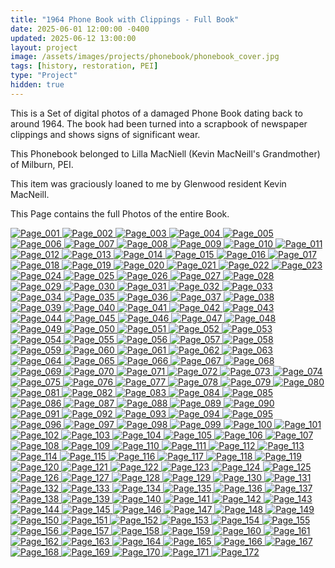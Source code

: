 ```yaml
---
title: "1964 Phone Book with Clippings - Full Book"
date: 2025-06-01 12:00:00 -0400
updated: 2025-06-12 13:00:00
layout: project
image: /assets/images/projects/phonebook/phonebook_cover.jpg
tags: [history, restoration, PEI]
type: "Project"
hidden: true
---
```


This is a Set of digital photos of a damaged Phone Book dating back to around 1964. 
The book had been turned into a scrapbook of newspaper clippings and shows signs of significant wear. 

This Phonebook belonged to Lilla MacNiell (Kevin MacNeill's Grandmother) of Milburn, PEI.

This item was graciously loaned to me by Glenwood resident Kevin MacNeill.

This Page contains the full Photos of the entire Book.


<div class="gallery">
  <a href="{{ '/assets/images/projects/phonebook/photo001.jpg' | relative_url }}">
    <img src="{{ '/assets/images/projects/phonebook/thumbnails/photo001.png' | relative_url }}" alt="Page_001">
  </a>
  <a href="{{ '/assets/images/projects/phonebook/photo002.jpg' | relative_url }}">
    <img src="{{ '/assets/images/projects/phonebook/thumbnails/photo002.png' | relative_url }}" alt="Page_002">
  </a>
  <a href="{{ '/assets/images/projects/phonebook/photo003.jpg' | relative_url }}">
    <img src="{{ '/assets/images/projects/phonebook/thumbnails/photo003.png' | relative_url }}" alt="Page_003">
  </a>
  <a href="{{ '/assets/images/projects/phonebook/photo004.jpg' | relative_url }}">
    <img src="{{ '/assets/images/projects/phonebook/thumbnails/photo004.png' | relative_url }}" alt="Page_004">
  </a>
  <a href="{{ '/assets/images/projects/phonebook/photo005.jpg' | relative_url }}">
    <img src="{{ '/assets/images/projects/phonebook/thumbnails/photo005.png' | relative_url }}" alt="Page_005">
  </a>
  <a href="{{ '/assets/images/projects/phonebook/photo006.jpg' | relative_url }}">
    <img src="{{ '/assets/images/projects/phonebook/thumbnails/photo006.png' | relative_url }}" alt="Page_006">
  </a>
  <a href="{{ '/assets/images/projects/phonebook/photo007.jpg' | relative_url }}">
    <img src="{{ '/assets/images/projects/phonebook/thumbnails/photo007.png' | relative_url }}" alt="Page_007">
  </a>
  <a href="{{ '/assets/images/projects/phonebook/photo008.jpg' | relative_url }}">
    <img src="{{ '/assets/images/projects/phonebook/thumbnails/photo008.png' | relative_url }}" alt="Page_008">
  </a>
  <a href="{{ '/assets/images/projects/phonebook/photo009.jpg' | relative_url }}">
    <img src="{{ '/assets/images/projects/phonebook/thumbnails/photo009.png' | relative_url }}" alt="Page_009">
  </a>
  <a href="{{ '/assets/images/projects/phonebook/photo010.jpg' | relative_url }}">
    <img src="{{ '/assets/images/projects/phonebook/thumbnails/photo010.png' | relative_url }}" alt="Page_010">
  </a>
  <a href="{{ '/assets/images/projects/phonebook/photo011.jpg' | relative_url }}">
    <img src="{{ '/assets/images/projects/phonebook/thumbnails/photo011.png' | relative_url }}" alt="Page_011">
  </a>
  <a href="{{ '/assets/images/projects/phonebook/photo012.jpg' | relative_url }}">
    <img src="{{ '/assets/images/projects/phonebook/thumbnails/photo012.png' | relative_url }}" alt="Page_012">
  </a>
  <a href="{{ '/assets/images/projects/phonebook/photo013.jpg' | relative_url }}">
    <img src="{{ '/assets/images/projects/phonebook/thumbnails/photo013.png' | relative_url }}" alt="Page_013">
  </a>
  <a href="{{ '/assets/images/projects/phonebook/photo014.jpg' | relative_url }}">
    <img src="{{ '/assets/images/projects/phonebook/thumbnails/photo014.png' | relative_url }}" alt="Page_014">
  </a>
  <a href="{{ '/assets/images/projects/phonebook/photo015.jpg' | relative_url }}">
    <img src="{{ '/assets/images/projects/phonebook/thumbnails/photo015.png' | relative_url }}" alt="Page_015">
  </a>
  <a href="{{ '/assets/images/projects/phonebook/photo016.jpg' | relative_url }}">
    <img src="{{ '/assets/images/projects/phonebook/thumbnails/photo016.png' | relative_url }}" alt="Page_016">
  </a>
  <a href="{{ '/assets/images/projects/phonebook/photo017.jpg' | relative_url }}">
    <img src="{{ '/assets/images/projects/phonebook/thumbnails/photo017.png' | relative_url }}" alt="Page_017">
  </a>
  <a href="{{ '/assets/images/projects/phonebook/photo018.jpg' | relative_url }}">
    <img src="{{ '/assets/images/projects/phonebook/thumbnails/photo018.png' | relative_url }}" alt="Page_018">
  </a>
  <a href="{{ '/assets/images/projects/phonebook/photo019.jpg' | relative_url }}">
    <img src="{{ '/assets/images/projects/phonebook/thumbnails/photo019.png' | relative_url }}" alt="Page_019">
  </a>
  <a href="{{ '/assets/images/projects/phonebook/photo020.jpg' | relative_url }}">
    <img src="{{ '/assets/images/projects/phonebook/thumbnails/photo020.png' | relative_url }}" alt="Page_020">
  </a>
  <a href="{{ '/assets/images/projects/phonebook/photo021.jpg' | relative_url }}">
    <img src="{{ '/assets/images/projects/phonebook/thumbnails/photo021.png' | relative_url }}" alt="Page_021">
  </a>
  <a href="{{ '/assets/images/projects/phonebook/photo022.jpg' | relative_url }}">
    <img src="{{ '/assets/images/projects/phonebook/thumbnails/photo022.png' | relative_url }}" alt="Page_022">
  </a>
  <a href="{{ '/assets/images/projects/phonebook/photo023.jpg' | relative_url }}">
    <img src="{{ '/assets/images/projects/phonebook/thumbnails/photo023.png' | relative_url }}" alt="Page_023">
  </a>
  <a href="{{ '/assets/images/projects/phonebook/photo024.jpg' | relative_url }}">
    <img src="{{ '/assets/images/projects/phonebook/thumbnails/photo024.png' | relative_url }}" alt="Page_024">
  </a>
  <a href="{{ '/assets/images/projects/phonebook/photo025.jpg' | relative_url }}">
    <img src="{{ '/assets/images/projects/phonebook/thumbnails/photo025.png' | relative_url }}" alt="Page_025">
  </a>
  <a href="{{ '/assets/images/projects/phonebook/photo026.jpg' | relative_url }}">
    <img src="{{ '/assets/images/projects/phonebook/thumbnails/photo026.png' | relative_url }}" alt="Page_026">
  </a>
  <a href="{{ '/assets/images/projects/phonebook/photo027.jpg' | relative_url }}">
    <img src="{{ '/assets/images/projects/phonebook/thumbnails/photo027.png' | relative_url }}" alt="Page_027">
  </a>
  <a href="{{ '/assets/images/projects/phonebook/photo028.jpg' | relative_url }}">
    <img src="{{ '/assets/images/projects/phonebook/thumbnails/photo028.png' | relative_url }}" alt="Page_028">
  </a>
  <a href="{{ '/assets/images/projects/phonebook/photo029.jpg' | relative_url }}">
    <img src="{{ '/assets/images/projects/phonebook/thumbnails/photo029.png' | relative_url }}" alt="Page_029">
  </a>
  <a href="{{ '/assets/images/projects/phonebook/photo030.jpg' | relative_url }}">
    <img src="{{ '/assets/images/projects/phonebook/thumbnails/photo030.png' | relative_url }}" alt="Page_030">
  </a>
  <a href="{{ '/assets/images/projects/phonebook/photo031.jpg' | relative_url }}">
    <img src="{{ '/assets/images/projects/phonebook/thumbnails/photo031.png' | relative_url }}" alt="Page_031">
  </a>
  <a href="{{ '/assets/images/projects/phonebook/photo032.jpg' | relative_url }}">
    <img src="{{ '/assets/images/projects/phonebook/thumbnails/photo032.png' | relative_url }}" alt="Page_032">
  </a>
  <a href="{{ '/assets/images/projects/phonebook/photo033.jpg' | relative_url }}">
    <img src="{{ '/assets/images/projects/phonebook/thumbnails/photo033.png' | relative_url }}" alt="Page_033">
  </a>
  <a href="{{ '/assets/images/projects/phonebook/photo034.jpg' | relative_url }}">
    <img src="{{ '/assets/images/projects/phonebook/thumbnails/photo034.png' | relative_url }}" alt="Page_034">
  </a>
  <a href="{{ '/assets/images/projects/phonebook/photo035.jpg' | relative_url }}">
    <img src="{{ '/assets/images/projects/phonebook/thumbnails/photo035.png' | relative_url }}" alt="Page_035">
  </a>
  <a href="{{ '/assets/images/projects/phonebook/photo036.jpg' | relative_url }}">
    <img src="{{ '/assets/images/projects/phonebook/thumbnails/photo036.png' | relative_url }}" alt="Page_036">
  </a>
  <a href="{{ '/assets/images/projects/phonebook/photo037.jpg' | relative_url }}">
    <img src="{{ '/assets/images/projects/phonebook/thumbnails/photo037.png' | relative_url }}" alt="Page_037">
  </a>
  <a href="{{ '/assets/images/projects/phonebook/photo038.jpg' | relative_url }}">
    <img src="{{ '/assets/images/projects/phonebook/thumbnails/photo038.png' | relative_url }}" alt="Page_038">
  </a>
  <a href="{{ '/assets/images/projects/phonebook/photo039.jpg' | relative_url }}">
    <img src="{{ '/assets/images/projects/phonebook/thumbnails/photo039.png' | relative_url }}" alt="Page_039">
  </a>
  <a href="{{ '/assets/images/projects/phonebook/photo040.jpg' | relative_url }}">
    <img src="{{ '/assets/images/projects/phonebook/thumbnails/photo040.png' | relative_url }}" alt="Page_040">
  </a>
  <a href="{{ '/assets/images/projects/phonebook/photo041.jpg' | relative_url }}">
    <img src="{{ '/assets/images/projects/phonebook/thumbnails/photo041.png' | relative_url }}" alt="Page_041">
  </a>
  <a href="{{ '/assets/images/projects/phonebook/photo042.jpg' | relative_url }}">
    <img src="{{ '/assets/images/projects/phonebook/thumbnails/photo042.png' | relative_url }}" alt="Page_042">
  </a>
  <a href="{{ '/assets/images/projects/phonebook/photo043.jpg' | relative_url }}">
    <img src="{{ '/assets/images/projects/phonebook/thumbnails/photo043.png' | relative_url }}" alt="Page_043">
  </a>
  <a href="{{ '/assets/images/projects/phonebook/photo044.jpg' | relative_url }}">
    <img src="{{ '/assets/images/projects/phonebook/thumbnails/photo044.png' | relative_url }}" alt="Page_044">
  </a>
  <a href="{{ '/assets/images/projects/phonebook/photo045.jpg' | relative_url }}">
    <img src="{{ '/assets/images/projects/phonebook/thumbnails/photo045.png' | relative_url }}" alt="Page_045">
  </a>
  <a href="{{ '/assets/images/projects/phonebook/photo046.jpg' | relative_url }}">
    <img src="{{ '/assets/images/projects/phonebook/thumbnails/photo046.png' | relative_url }}" alt="Page_046">
  </a>
  <a href="{{ '/assets/images/projects/phonebook/photo047.jpg' | relative_url }}">
    <img src="{{ '/assets/images/projects/phonebook/thumbnails/photo047.png' | relative_url }}" alt="Page_047">
  </a>
  <a href="{{ '/assets/images/projects/phonebook/photo048.jpg' | relative_url }}">
    <img src="{{ '/assets/images/projects/phonebook/thumbnails/photo048.png' | relative_url }}" alt="Page_048">
  </a>
  <a href="{{ '/assets/images/projects/phonebook/photo049.jpg' | relative_url }}">
    <img src="{{ '/assets/images/projects/phonebook/thumbnails/photo049.png' | relative_url }}" alt="Page_049">
  </a>
  <a href="{{ '/assets/images/projects/phonebook/photo050.jpg' | relative_url }}">
    <img src="{{ '/assets/images/projects/phonebook/thumbnails/photo050.png' | relative_url }}" alt="Page_050">
  </a>
  <a href="{{ '/assets/images/projects/phonebook/photo051.jpg' | relative_url }}">
    <img src="{{ '/assets/images/projects/phonebook/thumbnails/photo051.png' | relative_url }}" alt="Page_051">
  </a>
  <a href="{{ '/assets/images/projects/phonebook/photo052.jpg' | relative_url }}">
    <img src="{{ '/assets/images/projects/phonebook/thumbnails/photo052.png' | relative_url }}" alt="Page_052">
  </a>
  <a href="{{ '/assets/images/projects/phonebook/photo053.jpg' | relative_url }}">
    <img src="{{ '/assets/images/projects/phonebook/thumbnails/photo053.png' | relative_url }}" alt="Page_053">
  </a>
  <a href="{{ '/assets/images/projects/phonebook/photo054.jpg' | relative_url }}">
    <img src="{{ '/assets/images/projects/phonebook/thumbnails/photo054.png' | relative_url }}" alt="Page_054">
  </a>
  <a href="{{ '/assets/images/projects/phonebook/photo055.jpg' | relative_url }}">
    <img src="{{ '/assets/images/projects/phonebook/thumbnails/photo055.png' | relative_url }}" alt="Page_055">
  </a>
  <a href="{{ '/assets/images/projects/phonebook/photo056.jpg' | relative_url }}">
    <img src="{{ '/assets/images/projects/phonebook/thumbnails/photo056.png' | relative_url }}" alt="Page_056">
  </a>
  <a href="{{ '/assets/images/projects/phonebook/photo057.jpg' | relative_url }}">
    <img src="{{ '/assets/images/projects/phonebook/thumbnails/photo057.png' | relative_url }}" alt="Page_057">
  </a>
  <a href="{{ '/assets/images/projects/phonebook/photo058.jpg' | relative_url }}">
    <img src="{{ '/assets/images/projects/phonebook/thumbnails/photo058.png' | relative_url }}" alt="Page_058">
  </a>
  <a href="{{ '/assets/images/projects/phonebook/photo059.jpg' | relative_url }}">
    <img src="{{ '/assets/images/projects/phonebook/thumbnails/photo059.png' | relative_url }}" alt="Page_059">
  </a>
  <a href="{{ '/assets/images/projects/phonebook/photo060.jpg' | relative_url }}">
    <img src="{{ '/assets/images/projects/phonebook/thumbnails/photo060.png' | relative_url }}" alt="Page_060">
  </a>
  <a href="{{ '/assets/images/projects/phonebook/photo061.jpg' | relative_url }}">
    <img src="{{ '/assets/images/projects/phonebook/thumbnails/photo061.png' | relative_url }}" alt="Page_061">
  </a>
  <a href="{{ '/assets/images/projects/phonebook/photo062.jpg' | relative_url }}">
    <img src="{{ '/assets/images/projects/phonebook/thumbnails/photo062.png' | relative_url }}" alt="Page_062">
  </a>
  <a href="{{ '/assets/images/projects/phonebook/photo063.jpg' | relative_url }}">
    <img src="{{ '/assets/images/projects/phonebook/thumbnails/photo063.png' | relative_url }}" alt="Page_063">
  </a>
  <a href="{{ '/assets/images/projects/phonebook/photo064.jpg' | relative_url }}">
    <img src="{{ '/assets/images/projects/phonebook/thumbnails/photo064.png' | relative_url }}" alt="Page_064">
  </a>
  <a href="{{ '/assets/images/projects/phonebook/photo065.jpg' | relative_url }}">
    <img src="{{ '/assets/images/projects/phonebook/thumbnails/photo065.png' | relative_url }}" alt="Page_065">
  </a>
  <a href="{{ '/assets/images/projects/phonebook/photo066.jpg' | relative_url }}">
    <img src="{{ '/assets/images/projects/phonebook/thumbnails/photo066.png' | relative_url }}" alt="Page_066">
  </a>
  <a href="{{ '/assets/images/projects/phonebook/photo067.jpg' | relative_url }}">
    <img src="{{ '/assets/images/projects/phonebook/thumbnails/photo067.png' | relative_url }}" alt="Page_067">
  </a>
  <a href="{{ '/assets/images/projects/phonebook/photo068.jpg' | relative_url }}">
    <img src="{{ '/assets/images/projects/phonebook/thumbnails/photo068.png' | relative_url }}" alt="Page_068">
  </a>
  <a href="{{ '/assets/images/projects/phonebook/photo069.jpg' | relative_url }}">
    <img src="{{ '/assets/images/projects/phonebook/thumbnails/photo069.png' | relative_url }}" alt="Page_069">
  </a>
  <a href="{{ '/assets/images/projects/phonebook/photo070.jpg' | relative_url }}">
    <img src="{{ '/assets/images/projects/phonebook/thumbnails/photo070.png' | relative_url }}" alt="Page_070">
  </a>
  <a href="{{ '/assets/images/projects/phonebook/photo071.jpg' | relative_url }}">
    <img src="{{ '/assets/images/projects/phonebook/thumbnails/photo071.png' | relative_url }}" alt="Page_071">
  </a>
  <a href="{{ '/assets/images/projects/phonebook/photo072.jpg' | relative_url }}">
    <img src="{{ '/assets/images/projects/phonebook/thumbnails/photo072.png' | relative_url }}" alt="Page_072">
  </a>
  <a href="{{ '/assets/images/projects/phonebook/photo073.jpg' | relative_url }}">
    <img src="{{ '/assets/images/projects/phonebook/thumbnails/photo073.png' | relative_url }}" alt="Page_073">
  </a>
  <a href="{{ '/assets/images/projects/phonebook/photo074.jpg' | relative_url }}">
    <img src="{{ '/assets/images/projects/phonebook/thumbnails/photo074.png' | relative_url }}" alt="Page_074">
  </a>
  <a href="{{ '/assets/images/projects/phonebook/photo075.jpg' | relative_url }}">
    <img src="{{ '/assets/images/projects/phonebook/thumbnails/photo075.png' | relative_url }}" alt="Page_075">
  </a>
  <a href="{{ '/assets/images/projects/phonebook/photo076.jpg' | relative_url }}">
    <img src="{{ '/assets/images/projects/phonebook/thumbnails/photo076.png' | relative_url }}" alt="Page_076">
  </a>
  <a href="{{ '/assets/images/projects/phonebook/photo077.jpg' | relative_url }}">
    <img src="{{ '/assets/images/projects/phonebook/thumbnails/photo077.png' | relative_url }}" alt="Page_077">
  </a>
  <a href="{{ '/assets/images/projects/phonebook/photo078.jpg' | relative_url }}">
    <img src="{{ '/assets/images/projects/phonebook/thumbnails/photo078.png' | relative_url }}" alt="Page_078">
  </a>
  <a href="{{ '/assets/images/projects/phonebook/photo079.jpg' | relative_url }}">
    <img src="{{ '/assets/images/projects/phonebook/thumbnails/photo079.png' | relative_url }}" alt="Page_079">
  </a>
  <a href="{{ '/assets/images/projects/phonebook/photo080.jpg' | relative_url }}">
    <img src="{{ '/assets/images/projects/phonebook/thumbnails/photo080.png' | relative_url }}" alt="Page_080">
  </a>
  <a href="{{ '/assets/images/projects/phonebook/photo081.jpg' | relative_url }}">
    <img src="{{ '/assets/images/projects/phonebook/thumbnails/photo081.png' | relative_url }}" alt="Page_081">
  </a>
  <a href="{{ '/assets/images/projects/phonebook/photo082.jpg' | relative_url }}">
    <img src="{{ '/assets/images/projects/phonebook/thumbnails/photo082.png' | relative_url }}" alt="Page_082">
  </a>
  <a href="{{ '/assets/images/projects/phonebook/photo083.jpg' | relative_url }}">
    <img src="{{ '/assets/images/projects/phonebook/thumbnails/photo083.png' | relative_url }}" alt="Page_083">
  </a>
  <a href="{{ '/assets/images/projects/phonebook/photo084.jpg' | relative_url }}">
    <img src="{{ '/assets/images/projects/phonebook/thumbnails/photo084.png' | relative_url }}" alt="Page_084">
  </a>
  <a href="{{ '/assets/images/projects/phonebook/photo085.jpg' | relative_url }}">
    <img src="{{ '/assets/images/projects/phonebook/thumbnails/photo085.png' | relative_url }}" alt="Page_085">
  </a>
  <a href="{{ '/assets/images/projects/phonebook/photo086.jpg' | relative_url }}">
    <img src="{{ '/assets/images/projects/phonebook/thumbnails/photo086.png' | relative_url }}" alt="Page_086">
  </a>
  <a href="{{ '/assets/images/projects/phonebook/photo087.jpg' | relative_url }}">
    <img src="{{ '/assets/images/projects/phonebook/thumbnails/photo087.png' | relative_url }}" alt="Page_087">
  </a>
  <a href="{{ '/assets/images/projects/phonebook/photo088.jpg' | relative_url }}">
    <img src="{{ '/assets/images/projects/phonebook/thumbnails/photo088.png' | relative_url }}" alt="Page_088">
  </a>
  <a href="{{ '/assets/images/projects/phonebook/photo089.jpg' | relative_url }}">
    <img src="{{ '/assets/images/projects/phonebook/thumbnails/photo089.png' | relative_url }}" alt="Page_089">
  </a>
  <a href="{{ '/assets/images/projects/phonebook/photo090.jpg' | relative_url }}">
    <img src="{{ '/assets/images/projects/phonebook/thumbnails/photo090.png' | relative_url }}" alt="Page_090">
  </a>
  <a href="{{ '/assets/images/projects/phonebook/photo091.jpg' | relative_url }}">
    <img src="{{ '/assets/images/projects/phonebook/thumbnails/photo091.png' | relative_url }}" alt="Page_091">
  </a>
  <a href="{{ '/assets/images/projects/phonebook/photo092.jpg' | relative_url }}">
    <img src="{{ '/assets/images/projects/phonebook/thumbnails/photo092.png' | relative_url }}" alt="Page_092">
  </a>
  <a href="{{ '/assets/images/projects/phonebook/photo093.jpg' | relative_url }}">
    <img src="{{ '/assets/images/projects/phonebook/thumbnails/photo093.png' | relative_url }}" alt="Page_093">
  </a>
  <a href="{{ '/assets/images/projects/phonebook/photo094.jpg' | relative_url }}">
    <img src="{{ '/assets/images/projects/phonebook/thumbnails/photo094.png' | relative_url }}" alt="Page_094">
  </a>
  <a href="{{ '/assets/images/projects/phonebook/photo095.jpg' | relative_url }}">
    <img src="{{ '/assets/images/projects/phonebook/thumbnails/photo095.png' | relative_url }}" alt="Page_095">
  </a>
  <a href="{{ '/assets/images/projects/phonebook/photo096.jpg' | relative_url }}">
    <img src="{{ '/assets/images/projects/phonebook/thumbnails/photo096.png' | relative_url }}" alt="Page_096">
  </a>
  <a href="{{ '/assets/images/projects/phonebook/photo097.jpg' | relative_url }}">
    <img src="{{ '/assets/images/projects/phonebook/thumbnails/photo097.png' | relative_url }}" alt="Page_097">
  </a>
  <a href="{{ '/assets/images/projects/phonebook/photo098.jpg' | relative_url }}">
    <img src="{{ '/assets/images/projects/phonebook/thumbnails/photo098.png' | relative_url }}" alt="Page_098">
  </a>
  <a href="{{ '/assets/images/projects/phonebook/photo099.jpg' | relative_url }}">
    <img src="{{ '/assets/images/projects/phonebook/thumbnails/photo099.png' | relative_url }}" alt="Page_099">
  </a>
  <a href="{{ '/assets/images/projects/phonebook/photo100.jpg' | relative_url }}">
    <img src="{{ '/assets/images/projects/phonebook/thumbnails/photo100.png' | relative_url }}" alt="Page_100">
  </a>
  <a href="{{ '/assets/images/projects/phonebook/photo101.jpg' | relative_url }}">
    <img src="{{ '/assets/images/projects/phonebook/thumbnails/photo101.png' | relative_url }}" alt="Page_101">
  </a>
  <a href="{{ '/assets/images/projects/phonebook/photo102.jpg' | relative_url }}">
    <img src="{{ '/assets/images/projects/phonebook/thumbnails/photo102.png' | relative_url }}" alt="Page_102">
  </a>
  <a href="{{ '/assets/images/projects/phonebook/photo103.jpg' | relative_url }}">
    <img src="{{ '/assets/images/projects/phonebook/thumbnails/photo103.png' | relative_url }}" alt="Page_103">
  </a>
  <a href="{{ '/assets/images/projects/phonebook/photo104.jpg' | relative_url }}">
    <img src="{{ '/assets/images/projects/phonebook/thumbnails/photo104.png' | relative_url }}" alt="Page_104">
  </a>
  <a href="{{ '/assets/images/projects/phonebook/photo105.jpg' | relative_url }}">
    <img src="{{ '/assets/images/projects/phonebook/thumbnails/photo105.png' | relative_url }}" alt="Page_105">
  </a>
  <a href="{{ '/assets/images/projects/phonebook/photo106.jpg' | relative_url }}">
    <img src="{{ '/assets/images/projects/phonebook/thumbnails/photo106.png' | relative_url }}" alt="Page_106">
  </a>
  <a href="{{ '/assets/images/projects/phonebook/photo107.jpg' | relative_url }}">
    <img src="{{ '/assets/images/projects/phonebook/thumbnails/photo107.png' | relative_url }}" alt="Page_107">
  </a>
  <a href="{{ '/assets/images/projects/phonebook/photo108.jpg' | relative_url }}">
    <img src="{{ '/assets/images/projects/phonebook/thumbnails/photo108.png' | relative_url }}" alt="Page_108">
  </a>
  <a href="{{ '/assets/images/projects/phonebook/photo109.jpg' | relative_url }}">
    <img src="{{ '/assets/images/projects/phonebook/thumbnails/photo109.png' | relative_url }}" alt="Page_109">
  </a>
  <a href="{{ '/assets/images/projects/phonebook/photo110.jpg' | relative_url }}">
    <img src="{{ '/assets/images/projects/phonebook/thumbnails/photo110.png' | relative_url }}" alt="Page_110">
  </a>
  <a href="{{ '/assets/images/projects/phonebook/photo111.jpg' | relative_url }}">
    <img src="{{ '/assets/images/projects/phonebook/thumbnails/photo111.png' | relative_url }}" alt="Page_111">
  </a>
  <a href="{{ '/assets/images/projects/phonebook/photo112.jpg' | relative_url }}">
    <img src="{{ '/assets/images/projects/phonebook/thumbnails/photo112.png' | relative_url }}" alt="Page_112">
  </a>
  <a href="{{ '/assets/images/projects/phonebook/photo113.jpg' | relative_url }}">
    <img src="{{ '/assets/images/projects/phonebook/thumbnails/photo113.png' | relative_url }}" alt="Page_113">
  </a>
  <a href="{{ '/assets/images/projects/phonebook/photo114.jpg' | relative_url }}">
    <img src="{{ '/assets/images/projects/phonebook/thumbnails/photo114.png' | relative_url }}" alt="Page_114">
  </a>
  <a href="{{ '/assets/images/projects/phonebook/photo115.jpg' | relative_url }}">
    <img src="{{ '/assets/images/projects/phonebook/thumbnails/photo115.png' | relative_url }}" alt="Page_115">
  </a>
  <a href="{{ '/assets/images/projects/phonebook/photo116.jpg' | relative_url }}">
    <img src="{{ '/assets/images/projects/phonebook/thumbnails/photo116.png' | relative_url }}" alt="Page_116">
  </a>
  <a href="{{ '/assets/images/projects/phonebook/photo117.jpg' | relative_url }}">
    <img src="{{ '/assets/images/projects/phonebook/thumbnails/photo117.png' | relative_url }}" alt="Page_117">
  </a>
  <a href="{{ '/assets/images/projects/phonebook/photo118.jpg' | relative_url }}">
    <img src="{{ '/assets/images/projects/phonebook/thumbnails/photo118.png' | relative_url }}" alt="Page_118">
  </a>
  <a href="{{ '/assets/images/projects/phonebook/photo119.jpg' | relative_url }}">
    <img src="{{ '/assets/images/projects/phonebook/thumbnails/photo119.png' | relative_url }}" alt="Page_119">
  </a>
  <a href="{{ '/assets/images/projects/phonebook/photo120.jpg' | relative_url }}">
    <img src="{{ '/assets/images/projects/phonebook/thumbnails/photo120.png' | relative_url }}" alt="Page_120">
  </a>
  <a href="{{ '/assets/images/projects/phonebook/photo121.jpg' | relative_url }}">
    <img src="{{ '/assets/images/projects/phonebook/thumbnails/photo121.png' | relative_url }}" alt="Page_121">
  </a>
  <a href="{{ '/assets/images/projects/phonebook/photo122.jpg' | relative_url }}">
    <img src="{{ '/assets/images/projects/phonebook/thumbnails/photo122.png' | relative_url }}" alt="Page_122">
  </a>
  <a href="{{ '/assets/images/projects/phonebook/photo123.jpg' | relative_url }}">
    <img src="{{ '/assets/images/projects/phonebook/thumbnails/photo123.png' | relative_url }}" alt="Page_123">
  </a>
  <a href="{{ '/assets/images/projects/phonebook/photo124.jpg' | relative_url }}">
    <img src="{{ '/assets/images/projects/phonebook/thumbnails/photo124.png' | relative_url }}" alt="Page_124">
  </a>
  <a href="{{ '/assets/images/projects/phonebook/photo125.jpg' | relative_url }}">
    <img src="{{ '/assets/images/projects/phonebook/thumbnails/photo125.png' | relative_url }}" alt="Page_125">
  </a>
  <a href="{{ '/assets/images/projects/phonebook/photo126.jpg' | relative_url }}">
    <img src="{{ '/assets/images/projects/phonebook/thumbnails/photo126.png' | relative_url }}" alt="Page_126">
  </a>
  <a href="{{ '/assets/images/projects/phonebook/photo127.jpg' | relative_url }}">
    <img src="{{ '/assets/images/projects/phonebook/thumbnails/photo127.png' | relative_url }}" alt="Page_127">
  </a>
  <a href="{{ '/assets/images/projects/phonebook/photo128.jpg' | relative_url }}">
    <img src="{{ '/assets/images/projects/phonebook/thumbnails/photo128.png' | relative_url }}" alt="Page_128">
  </a>
  <a href="{{ '/assets/images/projects/phonebook/photo129.jpg' | relative_url }}">
    <img src="{{ '/assets/images/projects/phonebook/thumbnails/photo129.png' | relative_url }}" alt="Page_129">
  </a>
  <a href="{{ '/assets/images/projects/phonebook/photo130.jpg' | relative_url }}">
    <img src="{{ '/assets/images/projects/phonebook/thumbnails/photo130.png' | relative_url }}" alt="Page_130">
  </a>
  <a href="{{ '/assets/images/projects/phonebook/photo131.jpg' | relative_url }}">
    <img src="{{ '/assets/images/projects/phonebook/thumbnails/photo131.png' | relative_url }}" alt="Page_131">
  </a>
  <a href="{{ '/assets/images/projects/phonebook/photo132.jpg' | relative_url }}">
    <img src="{{ '/assets/images/projects/phonebook/thumbnails/photo132.png' | relative_url }}" alt="Page_132">
  </a>
  <a href="{{ '/assets/images/projects/phonebook/photo133.jpg' | relative_url }}">
    <img src="{{ '/assets/images/projects/phonebook/thumbnails/photo133.png' | relative_url }}" alt="Page_133">
  </a>
  <a href="{{ '/assets/images/projects/phonebook/photo134.jpg' | relative_url }}">
    <img src="{{ '/assets/images/projects/phonebook/thumbnails/photo134.png' | relative_url }}" alt="Page_134">
  </a>
  <a href="{{ '/assets/images/projects/phonebook/photo135.jpg' | relative_url }}">
    <img src="{{ '/assets/images/projects/phonebook/thumbnails/photo135.png' | relative_url }}" alt="Page_135">
  </a>
  <a href="{{ '/assets/images/projects/phonebook/photo136.jpg' | relative_url }}">
    <img src="{{ '/assets/images/projects/phonebook/thumbnails/photo136.png' | relative_url }}" alt="Page_136">
  </a>
  <a href="{{ '/assets/images/projects/phonebook/photo137.jpg' | relative_url }}">
    <img src="{{ '/assets/images/projects/phonebook/thumbnails/photo137.png' | relative_url }}" alt="Page_137">
  </a>
  <a href="{{ '/assets/images/projects/phonebook/photo138.jpg' | relative_url }}">
    <img src="{{ '/assets/images/projects/phonebook/thumbnails/photo138.png' | relative_url }}" alt="Page_138">
  </a>
  <a href="{{ '/assets/images/projects/phonebook/photo139.jpg' | relative_url }}">
    <img src="{{ '/assets/images/projects/phonebook/thumbnails/photo139.png' | relative_url }}" alt="Page_139">
  </a>
  <a href="{{ '/assets/images/projects/phonebook/photo140.jpg' | relative_url }}">
    <img src="{{ '/assets/images/projects/phonebook/thumbnails/photo140.png' | relative_url }}" alt="Page_140">
  </a>
  <a href="{{ '/assets/images/projects/phonebook/photo141.jpg' | relative_url }}">
    <img src="{{ '/assets/images/projects/phonebook/thumbnails/photo141.png' | relative_url }}" alt="Page_141">
  </a>
  <a href="{{ '/assets/images/projects/phonebook/photo142.jpg' | relative_url }}">
    <img src="{{ '/assets/images/projects/phonebook/thumbnails/photo142.png' | relative_url }}" alt="Page_142">
  </a>
  <a href="{{ '/assets/images/projects/phonebook/photo143.jpg' | relative_url }}">
    <img src="{{ '/assets/images/projects/phonebook/thumbnails/photo143.png' | relative_url }}" alt="Page_143">
  </a>
  <a href="{{ '/assets/images/projects/phonebook/photo144.jpg' | relative_url }}">
    <img src="{{ '/assets/images/projects/phonebook/thumbnails/photo144.png' | relative_url }}" alt="Page_144">
  </a>
  <a href="{{ '/assets/images/projects/phonebook/photo145.jpg' | relative_url }}">
    <img src="{{ '/assets/images/projects/phonebook/thumbnails/photo145.png' | relative_url }}" alt="Page_145">
  </a>
  <a href="{{ '/assets/images/projects/phonebook/photo146.jpg' | relative_url }}">
    <img src="{{ '/assets/images/projects/phonebook/thumbnails/photo146.png' | relative_url }}" alt="Page_146">
  </a>
  <a href="{{ '/assets/images/projects/phonebook/photo147.jpg' | relative_url }}">
    <img src="{{ '/assets/images/projects/phonebook/thumbnails/photo147.png' | relative_url }}" alt="Page_147">
  </a>
  <a href="{{ '/assets/images/projects/phonebook/photo148.jpg' | relative_url }}">
    <img src="{{ '/assets/images/projects/phonebook/thumbnails/photo148.png' | relative_url }}" alt="Page_148">
  </a>
  <a href="{{ '/assets/images/projects/phonebook/photo149.jpg' | relative_url }}">
    <img src="{{ '/assets/images/projects/phonebook/thumbnails/photo149.png' | relative_url }}" alt="Page_149">
  </a>
  <a href="{{ '/assets/images/projects/phonebook/photo150.jpg' | relative_url }}">
    <img src="{{ '/assets/images/projects/phonebook/thumbnails/photo150.png' | relative_url }}" alt="Page_150">
  </a>
  <a href="{{ '/assets/images/projects/phonebook/photo151.jpg' | relative_url }}">
    <img src="{{ '/assets/images/projects/phonebook/thumbnails/photo151.png' | relative_url }}" alt="Page_151">
  </a>
  <a href="{{ '/assets/images/projects/phonebook/photo152.jpg' | relative_url }}">
    <img src="{{ '/assets/images/projects/phonebook/thumbnails/photo152.png' | relative_url }}" alt="Page_152">
  </a>
  <a href="{{ '/assets/images/projects/phonebook/photo153.jpg' | relative_url }}">
    <img src="{{ '/assets/images/projects/phonebook/thumbnails/photo153.png' | relative_url }}" alt="Page_153">
  </a>
  <a href="{{ '/assets/images/projects/phonebook/photo154.jpg' | relative_url }}">
    <img src="{{ '/assets/images/projects/phonebook/thumbnails/photo154.png' | relative_url }}" alt="Page_154">
  </a>
  <a href="{{ '/assets/images/projects/phonebook/photo155.jpg' | relative_url }}">
    <img src="{{ '/assets/images/projects/phonebook/thumbnails/photo155.png' | relative_url }}" alt="Page_155">
  </a>
  <a href="{{ '/assets/images/projects/phonebook/photo156.jpg' | relative_url }}">
    <img src="{{ '/assets/images/projects/phonebook/thumbnails/photo156.png' | relative_url }}" alt="Page_156">
  </a>
  <a href="{{ '/assets/images/projects/phonebook/photo157.jpg' | relative_url }}">
    <img src="{{ '/assets/images/projects/phonebook/thumbnails/photo157.png' | relative_url }}" alt="Page_157">
  </a>
  <a href="{{ '/assets/images/projects/phonebook/photo158.jpg' | relative_url }}">
    <img src="{{ '/assets/images/projects/phonebook/thumbnails/photo158.png' | relative_url }}" alt="Page_158">
  </a>
  <a href="{{ '/assets/images/projects/phonebook/photo159.jpg' | relative_url }}">
    <img src="{{ '/assets/images/projects/phonebook/thumbnails/photo159.png' | relative_url }}" alt="Page_159">
  </a>
  <a href="{{ '/assets/images/projects/phonebook/photo160.jpg' | relative_url }}">
    <img src="{{ '/assets/images/projects/phonebook/thumbnails/photo160.png' | relative_url }}" alt="Page_160">
  </a>
  <a href="{{ '/assets/images/projects/phonebook/photo161.jpg' | relative_url }}">
    <img src="{{ '/assets/images/projects/phonebook/thumbnails/photo161.png' | relative_url }}" alt="Page_161">
  </a>
  <a href="{{ '/assets/images/projects/phonebook/photo162.jpg' | relative_url }}">
    <img src="{{ '/assets/images/projects/phonebook/thumbnails/photo162.png' | relative_url }}" alt="Page_162">
  </a>
  <a href="{{ '/assets/images/projects/phonebook/photo163.jpg' | relative_url }}">
    <img src="{{ '/assets/images/projects/phonebook/thumbnails/photo163.png' | relative_url }}" alt="Page_163">
  </a>
  <a href="{{ '/assets/images/projects/phonebook/photo164.jpg' | relative_url }}">
    <img src="{{ '/assets/images/projects/phonebook/thumbnails/photo164.png' | relative_url }}" alt="Page_164">
  </a>
  <a href="{{ '/assets/images/projects/phonebook/photo165.jpg' | relative_url }}">
    <img src="{{ '/assets/images/projects/phonebook/thumbnails/photo165.png' | relative_url }}" alt="Page_165">
  </a>
  <a href="{{ '/assets/images/projects/phonebook/photo166.jpg' | relative_url }}">
    <img src="{{ '/assets/images/projects/phonebook/thumbnails/photo166.png' | relative_url }}" alt="Page_166">
  </a>
  <a href="{{ '/assets/images/projects/phonebook/photo167.jpg' | relative_url }}">
    <img src="{{ '/assets/images/projects/phonebook/thumbnails/photo167.png' | relative_url }}" alt="Page_167">
  </a>
  <a href="{{ '/assets/images/projects/phonebook/photo168.jpg' | relative_url }}">
    <img src="{{ '/assets/images/projects/phonebook/thumbnails/photo168.png' | relative_url }}" alt="Page_168">
  </a>
  <a href="{{ '/assets/images/projects/phonebook/photo169.jpg' | relative_url }}">
    <img src="{{ '/assets/images/projects/phonebook/thumbnails/photo169.png' | relative_url }}" alt="Page_169">
  </a>
  <a href="{{ '/assets/images/projects/phonebook/photo170.jpg' | relative_url }}">
    <img src="{{ '/assets/images/projects/phonebook/thumbnails/photo170.png' | relative_url }}" alt="Page_170">
  </a>
  <a href="{{ '/assets/images/projects/phonebook/photo171.jpg' | relative_url }}">
    <img src="{{ '/assets/images/projects/phonebook/thumbnails/photo171.png' | relative_url }}" alt="Page_171">
  </a>
  <a href="{{ '/assets/images/projects/phonebook/photo172.jpg' | relative_url }}">
    <img src="{{ '/assets/images/projects/phonebook/thumbnails/photo172.png' | relative_url }}" alt="Page_172">
  </a>
</div>
